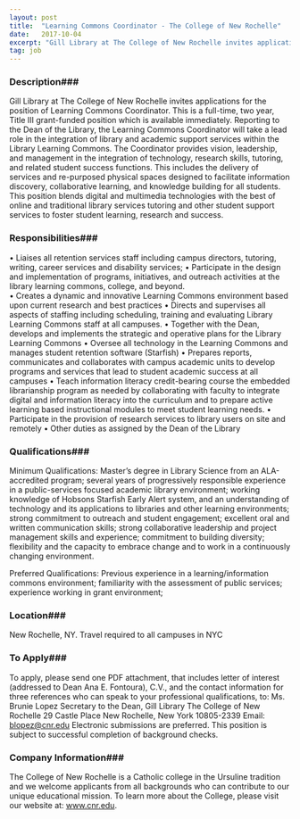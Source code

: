 ```yaml
---
layout: post
title:  "Learning Commons Coordinator - The College of New Rochelle"
date:   2017-10-04
excerpt: "Gill Library at The College of New Rochelle invites applications for the position of Learning Commons Coordinator. This is a full-time, two year, Title III grant-funded position which is available immediately. Reporting to the Dean of the Library, the Learning Commons Coordinator will take a lead role in the integration..."
tag: job
---
```


### Description###

Gill Library at The College of New Rochelle invites applications for the position of Learning Commons Coordinator.  This is a full-time, two year, Title III grant-funded position which is available immediately. Reporting to the Dean of the Library, the Learning Commons Coordinator will take a lead role in the integration of library and academic support services within the Library Learning Commons.  The Coordinator provides vision, leadership, and management in the integration of technology, research skills, tutoring, and related student success functions.  This includes the delivery of services and re-purposed physical spaces designed to facilitate information discovery, collaborative learning, and knowledge building for all students. This position blends digital and multimedia technologies with the best of online and traditional library services tutoring and other student support services to foster student learning, research and success. 


### Responsibilities###

•	Liaises all retention services staff including campus directors, tutoring, writing, career services and disability services; 
•	Participate in the design and implementation of programs, initiatives, and outreach activities at the library learning commons, college, and beyond.  
•	Creates a dynamic and innovative Learning Commons environment based upon current research and best practices
•	Directs and supervises all aspects of staffing including scheduling, training and evaluating Library Learning Commons staff at all campuses.
•	Together with the Dean, develops and implements the strategic and operative plans for the Library Learning Commons
•	Oversee all technology in the Learning Commons and manages student retention software (Starfish) 
•	Prepares reports, communicates and collaborates with campus academic units to develop programs and services that lead to student academic success at all campuses
•	Teach information literacy credit-bearing course the embedded librarianship program as needed by collaborating with faculty to integrate digital and information literacy into the curriculum and to prepare active learning based instructional modules to meet student learning needs.
•	Participate in the provision of research services to library users on site and remotely
•	Other duties as assigned by the Dean of the Library



### Qualifications###

Minimum Qualifications:
Master’s degree in Library Science from an ALA-accredited program; several years of progressively responsible experience in a public-services focused academic library environment; working knowledge of Hobsons Starfish Early Alert system, and an understanding of technology and its applications to libraries and other learning environments; strong commitment to outreach and student engagement; excellent oral and written communication skills; strong collaborative leadership and project management skills and experience; commitment to building diversity; flexibility and the capacity to embrace change and to work in a continuously changing environment.

Preferred Qualifications:
Previous experience in a learning/information commons environment; familiarity with the assessment of public services; experience working in grant environment; 





### Location###

New Rochelle, NY. Travel required to all campuses in NYC




### To Apply###

To apply, please send one PDF attachment, that includes letter of interest (addressed to Dean Ana E. Fontoura), C.V., and the contact information for three references who can speak to your professional qualifications, to:
Ms. Brunie Lopez
Secretary to the Dean, Gill Library
The College of New Rochelle
29 Castle Place
New Rochelle, New York  10805-2339
Email: blopez@cnr.edu
Electronic submissions are preferred.
This position is subject to successful completion of background checks.



### Company Information###

The College of New Rochelle is a Catholic college in the Ursuline tradition and we welcome applicants from all backgrounds who can contribute to our unique educational mission.  To learn more about the College, please visit our website at: www.cnr.edu. 



